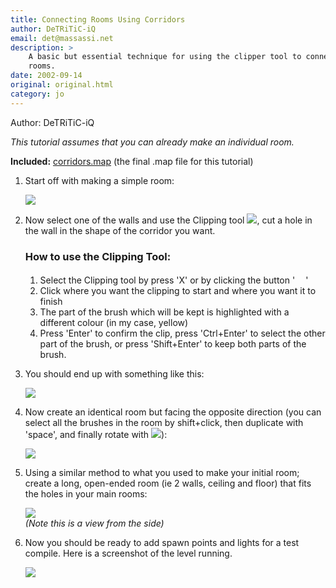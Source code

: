 ```yaml
---
title: Connecting Rooms Using Corridors
author: DeTRiTiC-iQ
email: det@massassi.net
description: >
    A basic but essential technique for using the clipper tool to connect 
    rooms.
date: 2002-09-14
original: original.html
category: jo
---
```


Author: DeTRiTiC-iQ


*This tutorial assumes that you can already make an individual room.*

**Included:** [corridors.map](corridors.map) (the final .map file for
this tutorial)

1.  Start off with making a simple room:
    
    ![](corridors01.gif)

2.  Now select one of the walls and use the Clipping tool
    ![](clipper.gif), cut a hole in the wall in the shape of the
    corridor you want.
    
    ### How to use the Clipping Tool:

    1. Select the Clipping tool by press 'X' or by clicking the button '<img src="clipper.gif" width="17" height="17" />'
    2. Click where you want the clipping to start and where you want it to finish
    3. The part of the brush which will be kept is highlighted with a different colour (in my case, yellow)
    4. Press 'Enter' to confirm the clip, press 'Ctrl+Enter' to select the other part of the brush, or press 'Shift+Enter' to keep both parts of the brush.

3.  You should end up with something like this:
    
    ![](corridors02.jpg)

4.  Now create an identical room but facing the opposite direction (you
    can select all the brushes in the room by shift+click, then
    duplicate with 'space', and finally rotate with ![](zrotate.gif)):
    
    ![](corridors03.gif)

5.  Using a similar method to what you used to make your initial room;
    create a long, open-ended room (ie 2 walls, ceiling and floor) that
    fits the holes in your main rooms:
    
    ![](corridors04.gif)  
    *(Note this is a view from the side)*

6.  Now you should be ready to add spawn points and lights for a test
    compile. Here is a screenshot of the level running.
    
    ![](corridors05.jpg)
